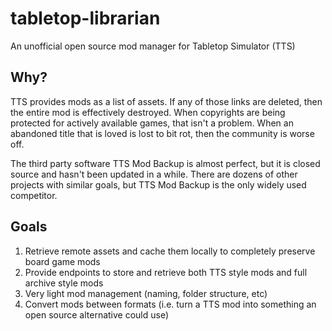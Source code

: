 # tabletop-librarian

An unofficial open source mod manager for Tabletop Simulator (TTS)

## Why?

TTS provides mods as a list of assets. If any of those links are deleted, then the entire mod is effectively destroyed. When copyrights are being protected for actively available games, that isn't a problem. When an abandoned title that is loved is lost to bit rot, then the community is worse off.

The third party software TTS Mod Backup is almost perfect, but it is closed source and hasn't been updated in a while. There are dozens of other projects with similar goals, but TTS Mod Backup is the only widely used competitor.

## Goals

1. Retrieve remote assets and cache them locally to completely preserve board game mods
2. Provide endpoints to store and retrieve both TTS style mods and full archive style mods
3. Very light mod management (naming, folder structure, etc)
4. Convert mods between formats (i.e. turn a TTS mod into something an open source alternative could use)
